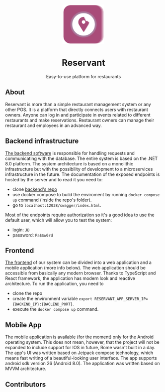 
<p align="center">
  <img alt="reservant" height="128" src="./.github/resources/reservant_logo.png">
  <h1 align="center">Reservant</h1>
  <p align="center">Easy-to-use platform for restaurants</p>
</p> 

## About
Reservant is more than a simple restaurant management system or any other POS. It is a platform that directly connects users with restaurant owners. Anyone can log in and participate in events related to different restaurants and make reservations. Restaurant owners can manage their restaurant and employees in an advanced way.

## Backend infrastructure
[The backend software](https://github.com/Reservant-inc/reservant-backend) is responsible for handling requests and communicating with the database. The entire system is based on the .NET 8.0 platform. The system architecture is based on a monolithic infrastructure but with the possibility of development to a microservices infrastructure in the future. The documentation of the exposed endpoints is hosted by the server and to read it you need to:
* clone [backend's repo](https://github.com/Reservant-inc/reservant-backend)
* use docker compose to build the enviroment by running `docker compose up` command (inside the repo's folder).
* go to `localhost:12038/swagger/index.html`.
  
Most of the endpoints require authorization so it's a good idea to use the default user, which will allow you to test the system:
* login: `JD`
* password: `Pa$$w0rd`

## Frontend
[The frontend](https://github.com/Reservant-inc/reservant-frontend) of our system can be divided into a web application and a mobile application (more info below). The web application should be accessible from basically any modern browser. Thanks to TypeScript and React framework, the application has modern look and reactive architecture. To run the application, you need to 
* clone the repo
* create the environment variable `export RESERVANT_APP_SERVER_IP={BACKEND_IP}:{BACLEND_PORT}`.
* execute the `docker compose up` command.

## Mobile App
The mobile application is available (for the moment) only for the Android operating system. This does not mean, however, that the project will not be expanded to include support for IOS in future, Rome wasn't built in a day. The app's UI was written based on Jetpack compose technology, which means fast writing of a beautiful-looking user interface. The app supports android sdk version 26 (Android 8.0). The application was written based on MVVM architecture.

## Contributors
<!-- readme: contributors -start -->
<!-- readme: contributors -end -->
